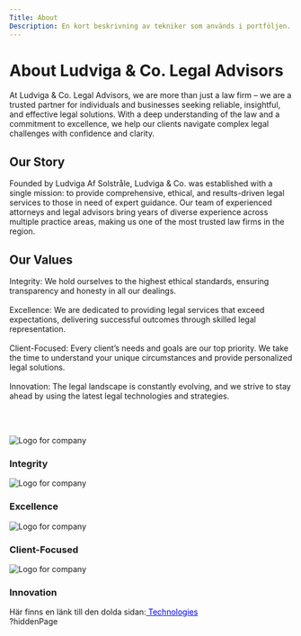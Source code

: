 ```yaml
---
Title: About
Description: En kort beskrivning av tekniker som används i portföljen.
---
```


# About Ludviga & Co. Legal Advisors

<p class="p1">
At Ludviga & Co. Legal Advisors, we are more than just a law firm – we are a trusted partner for individuals and businesses seeking reliable, insightful, and effective legal solutions. With a deep understanding of the law and a commitment to excellence, we help our clients navigate complex legal challenges with confidence and clarity.
</p>

<!-- <div class="about-container"> -->
<h2>
Our Story
</h2>
<p class="p2">
Founded by Ludviga Af Solstråle, Ludviga & Co. was established with a single mission: to provide comprehensive, ethical, and results-driven legal services to those in need of expert guidance. Our team of experienced attorneys and legal advisors bring years of diverse experience across multiple practice areas, making us one of the most trusted law firms in the region.
</p>
<!-- </div> -->

<h2>
Our Values
</h2>
<p class="p3 ">
        Integrity: We hold ourselves to the highest ethical standards, ensuring transparency and honesty in all our dealings.
       <br><br>
        Excellence: We are dedicated to providing legal services that exceed expectations, delivering successful outcomes through skilled legal representation.
         <br><br>
        Client-Focused: Every client’s needs and goals are our top priority. We take the time to understand your unique circumstances and provide personalized legal solutions.
         <br><br>
        Innovation: The legal landscape is constantly evolving, and we strive to stay ahead by using the latest legal technologies and strategies.
</p>

<!-- Denna sida är byggd med följande teknologier: -->
<br><br>

<div class="flex-container">

<div class=" soft-borders three-d part">
        <div class=" part">
                <img src="%base_url%/assets/img/law1.jpg" class="soft-img" alt="Logo for company">
            <h3> Integrity
            </h3>
</div>
</div>
<div class=" soft-borders three-d part">
        <div class=" part">
                <img src="%base_url%/assets/img/law2.jpg" class="soft-img" alt="Logo for company">
            <h3> Excellence
            </h3>
</div>
</div>
<div class=" soft-borders three-d part">
        <div class=" part">
                <img src="%base_url%/assets/img/lawCover.jpg" class="soft-img" alt="Logo for company">
        </div>
        <div class="part">
            <h3> Client-Focused
            </h3>
        </div>
</div>
<div class="soft-borders three-d part ">
        <div class=" part">
                <i class="fa-solid fa-mug-hot"></i>
                <img src="%base_url%/assets/img/law4.jpg" class="soft-img" alt="Logo for company">
        </div>
        <div class="part">
            <h3> Innovation
            </h3>
        </div>
</div>
Här finns en länk till den dolda sidan:<a style="color: blue;" href="%base_url%?technology"> Technologies</a>
</div>
?hiddenPage
<!-- - **HTML, CSS och JavaScript** för sidstrukturen och design.
- **Twig-templating** som används med Pico CMS för att rendera sidor dynamiskt.
- **Font Awesome** för ikoner som används i sidan.
- **Google Fonts** för fonter som används i sidan.
- **SCSS** för modulär och effektiv hantering av CSS.
- **Normalize.css** för modulär och effektiv hantering av CSS.
- **Responsiv design** för att säkerställa att sidan ser bra ut på alla skärmstorleker.
- **Normalize.css** för att säkerställa konsekvent rendering av element i olika webbläsare. -->
